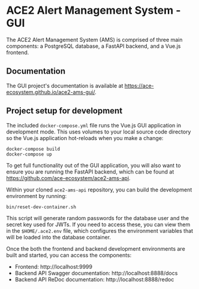 # ACE2 Alert Management System - GUI

The ACE2 Alert Management System (AMS) is comprised of three main components: a PostgreSQL database, a FastAPI backend, and a Vue.js frontend.

## Documentation

The GUI project's documentation is available at https://ace-ecosystem.github.io/ace2-ams-gui/.

## Project setup for development

The included `docker-compose.yml` file runs the Vue.js GUI application in development mode. This uses volumes to your local source code directory so the Vue.js application hot-reloads when you make a change:

```
docker-compose build
docker-compose up
```

To get full functionality out of the GUI application, you will also want to ensure you are running the FastAPI backend, which can be found at https://github.com/ace-ecosystem/ace2-ams-api.

Within your cloned `ace2-ams-api` repository, you can build the development environment by running:

```
bin/reset-dev-container.sh
```

This script will generate random passwords for the database user and the secret key used for JWTs. If you need to access these, you can view them in the `$HOME/.ace2.env` file, which configures the environment variables that will be loaded into the database container.

Once the both the frontend and backend development environments are built and started, you can access the components:

- Frontend: http://localhost:9999
- Backend API Swagger documentation: http://localhost:8888/docs
- Backend API ReDoc documentation: http://localhost:8888/redoc
